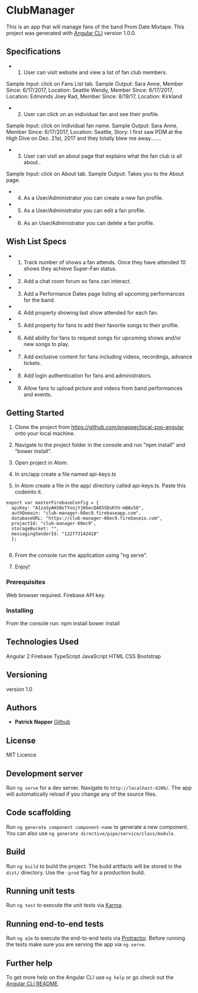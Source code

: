 # ClubManager

This is an app that will manage fans of the band Prom Date Mixtape.
This project was generated with [Angular CLI](https://github.com/angular/angular-cli) version 1.0.0.

## Specifications

* 1. User can visit website and view a list of fan club members.

 Sample Input: click on Fans List tab.
 Sample Output:
 Sara Anne, Member Since: 6/17/2017, Location: Seattle
 Wendy, Member Since: 6/17/2017, Location: Edmonds
 Joey Rad, Member Since: 8/19/17, Location: Kirkland

* 2. User can click on an individual fan and see their profile.

 Sample Input: click on individual fan name.
 Sample Output:
 Sara Anne, Member Since: 6/17/2017, Location: Seattle, Story: I first saw PDM at the High Dive on Dec. 21st, 2017 and they totally blew me away.......

 * 3. User can visit an about page that explains what the fan club is all about..

 Sample Input: click on About tab.
 Sample Output: Takes you to the About page.

 * 4. As a User/Administrator you can create a new fan profile.

 * 5. As a User/Administrator you can edit a fan profile.

 * 6. As an User/Administrator you can delete a fan profile.

## Wish List Specs

 * 1. Track number of shows a fan attends. Once they have attended 10 shows they achieve Super-Fan status.

 * 2. Add a chat room forum so fans can interact.

 * 3. Add a Performance Dates page listing all upcoming performances for the band.

 * 4. Add property showing last show attended for each fan.

 * 5. Add property for fans to add their favorite songs to their profile.

 * 6. Add ability for fans to request songs for upcoming shows and/or new songs to play.

 * 7. Add exclusive content for fans including videos, recordings, advance tickets.

 * 8. Add login authentication for fans and administrators.

 * 9. Allow fans to upload picture and videos from band performances and events.

## Getting Started

 1. Clone the project from https://github.com/pnapper/local-zoo-angular onto your local machine.

 2. Navigate to the project folder in the console and run "npm install" and "bower install".

 3. Open project in Atom.

 4. In src/app create a file named api-keys.ts

 5. In Atom create a file in the app/ directory called api-keys.ts. Paste this codeinto it.

 ```
 export var masterFirebaseConfig = {
   apiKey: "AIzaSyAH1NsTYxojYjK6ecQA855DsKYU-mBAv58",
   authDomain: "club-manager-60ec9.firebaseapp.com",
   databaseURL: "https://club-manager-60ec9.firebaseio.com",
   projectId: "club-manager-60ec9",
   storageBucket: "",
   messagingSenderId: "122773142418"
   };
   
```

 6. From the console run the application using "ng serve".

 7. Enjoy!

### Prerequisites

 Web browser required.
 Firebase API key.

### Installing

 From the console run:
 npm install
 bower install

## Technologies Used

 Angular 2
 Firebase
 TypeScript
 JavaScript
 HTML
 CSS
 Bootstrap

 ## Versioning

 version 1.0

 ## Authors

 * **Patrick Napper**  [Github](https://github.com/pnapper)

 ## License

 MIT Licence

## Development server

Run `ng serve` for a dev server. Navigate to `http://localhost:4200/`. The app will automatically reload if you change any of the source files.

## Code scaffolding

Run `ng generate component component-name` to generate a new component. You can also use `ng generate directive/pipe/service/class/module`.

## Build

Run `ng build` to build the project. The build artifacts will be stored in the `dist/` directory. Use the `-prod` flag for a production build.

## Running unit tests

Run `ng test` to execute the unit tests via [Karma](https://karma-runner.github.io).

## Running end-to-end tests

Run `ng e2e` to execute the end-to-end tests via [Protractor](http://www.protractortest.org/).
Before running the tests make sure you are serving the app via `ng serve`.

## Further help

To get more help on the Angular CLI use `ng help` or go check out the [Angular CLI README](https://github.com/angular/angular-cli/blob/master/README.md).

